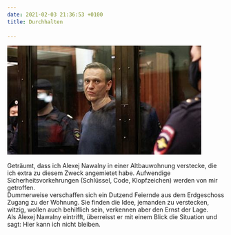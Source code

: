 ```yaml
---
date: 2021-02-03 21:36:53 +0100
title: Durchhalten

---
```

  
![](/uploads/nawalny-com.jpeg)

Geträumt, dass ich Alexej Nawalny in einer Altbauwohnung verstecke, die ich extra zu diesem Zweck angemietet habe. Aufwendige Sicherheitsvorkehrungen (Schlüssel, Code, Klopfzeichen) werden von mir getroffen.  
Dummerweise verschaffen sich ein Dutzend Feiernde aus dem Erdgeschoss Zugang zu der Wohnung. Sie finden die Idee, jemanden zu verstecken, witzig, wollen auch behilflich sein, verkennen aber den Ernst der Lage.  
Als Alexej Nawalny eintrifft, überreisst er mit einem Blick die Situation und sagt: Hier kann ich nicht bleiben.
